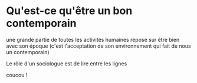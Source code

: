 # Qu'est-ce qu'être un bon contemporain

une grande partie de toutes les activités humaines repose sur être bien avec son époque \(c'est l'acceptation de son environnement qui fait de nous un contemporain\)

Le rôle d'un sociologue est de lire entre les lignes



coucou !


